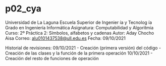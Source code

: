 # p02_cya

Universidad de La Laguna
Escuela Superior de Ingenier ́ıa y Tecnolog ́ıa
Grado en Ingeniería Informática
Asignatura: Computabilidad y Algoritmia
Curso: 2º
Práctica 2: Símbolos, alfabetos y cadenas
Autor: Aday Chocho Aisa
Correo: alu0101437538@ull.edu.es
Fecha: 09/10/2021

Historial de revisiones:
09/10/2021 - Creación (primera versión) del código - Creación de las clases
y la función de la primera operación
10/10/2021 - Creación del resto de funciones de operación